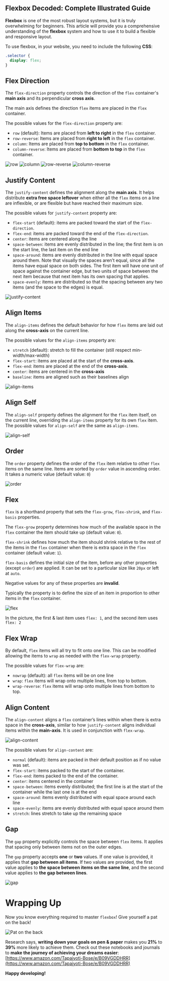 ## Flexbox Decoded: Complete Illustrated Guide

**Flexbox** is one of the most robust layout systems, but it is truly overwhelming for beginners. This article will provide you a comprehensive understanding of the **flexbox** system and how to use it to build a flexible and responsive layout.

To use flexbox, in your website, you need to include the following **CSS**:

```css
.selector {
  display: flex;
}
```

## Flex Direction

The `flex-direction` property controls the direction of the `flex` container's **main axis** and its perpendicular **cross axis**.

The main axis defines the direction `flex` items are placed in the `flex` container.

The possible values for the `flex-direction` property are:

-   `row` (default): Items are placed from **left to right** in the `flex` container.
-   `row-reverse`: Items are placed from **right to left** in the `flex` container.
-   `column`: Items are placed from **top to bottom** in the `flex` container.
-   `column-reverse`: Items are placed from **bottom to top** in the `flex` container.

![row](https://cdn.hashnode.com/res/hashnode/image/upload/v1663157900777/dY6DyHOZY.png)
![column](https://cdn.hashnode.com/res/hashnode/image/upload/v1663157902174/CL4Q6ERfU.png)
![row-reverse](https://cdn.hashnode.com/res/hashnode/image/upload/v1663157903523/6vZEG7fix.png)
![column-reverse](https://cdn.hashnode.com/res/hashnode/image/upload/v1663157904790/Q_r6vrbHs.png)

## Justify Content

The `justify-content` defines the alignment along the **main axis**. It helps distribute **extra free space leftover** when either all the `flex` items on a line are inflexible, or are flexible but have reached their maximum size.

The possible values for `justify-content` property are:

-   `flex-start` (default): items are packed toward the start of the `flex-direction`.
-   `flex-end`: items are packed toward the end of the `flex-direction`.
-   `center`: items are centered along the line
-   `space-between`: items are evenly distributed in the line; the first item is on the start line, the last item on the end line
-   `space-around`: items are evenly distributed in the line with equal space around them. Note that visually the spaces aren’t equal, since all the items have equal space on both sides. The first item will have one unit of space against the container edge, but two units of space between the next item because that next item has its own spacing that applies.
-   `space-evenly`: items are distributed so that the spacing between any two items (and the space to the edges) is equal.

![justify-content](https://cdn.hashnode.com/res/hashnode/image/upload/v1663157906024/ddcgoXoW2.png)

## Align Items

The `align-items` defines the default behavior for how `flex` items are laid out along the **cross-axis** on the current line.

The possible values for the `align-items` property are:

-   `stretch` (default): stretch to fill the container (still respect min-width/max-width)
-   `flex-start`: items are placed at the start of the **cross-axis**.
-   `flex-end`: items are placed at the end of the **cross-axis**.
-   `center`: items are centered in the **cross-axis**
-   `baseline`: items are aligned such as their baselines align

![align-items](https://cdn.hashnode.com/res/hashnode/image/upload/v1663157907468/TTOfrXd6a1.png)

## Align Self

The `align-self` property defines the alignment for the `flex` item itself, on the current line, overriding the `align-items` property for its own `flex` item. The possible values for `align-self` are the same as `align-items`.

![align-self](https://cdn.hashnode.com/res/hashnode/image/upload/v1663157909045/GZIy8HSyy.png)

## Order

The `order` property defines the order of the `flex` item relative to other `flex` items on the same line. Items are sorted by `order` value in ascending order. It takes a numeric value (default value: `0`)

![order](https://cdn.hashnode.com/res/hashnode/image/upload/v1663157910285/3Pm9tzA28.png)

## Flex

`flex` is a shorthand property that sets the `flex-grow`, `flex-shrink`, and `flex-basis` properties.

The `flex-grow` property determines how much of the available space in the `flex` container the item should take up (default value: `0`).

`flex-shrink` defines how much the item should shrink relative to the rest of the items in the `flex` container when there is extra space in the `flex` container (default value: `1`).

`flex-basis` defines the initial size of the item, before any other properties (except `order`) are applied. It can be set to a particular size like `20px` or left at `auto`.

Negative values for any of these properties are **invalid**.

Typically the property is to define the size of an item in proportion to other items in the `flex` container.

![flex](https://cdn.hashnode.com/res/hashnode/image/upload/v1663157911509/kxm8Drq0hs.png)

In the picture, the first & last item uses `flex: 1`, and the second item uses `flex: 2`

## Flex Wrap

By default, `flex` items will all try to fit onto one line. This can be modified allowing the items to `wrap` as needed with the `flex-wrap` property.

The possible values for `flex-wrap` are:

-   `nowrap` (default): all `flex` items will be on one line
-   `wrap`: `flex` items will wrap onto multiple lines, from top to bottom.
-   `wrap-reverse`: `flex` items will wrap onto multiple lines from bottom to top.

## Align Content

The `align-content` aligns a `flex` container’s lines within when there is extra space in the **cross-axis**, similar to how `justify-content` aligns individual items within the **main-axis**. It is used in conjunction with `flex-wrap`.

![align-content](https://cdn.hashnode.com/res/hashnode/image/upload/v1663157913197/0HAxmEZsw.png)

The possible values for `align-content` are:

-   `normal` (default): items are packed in their default position as if no value was set.
-   `flex-start`: items packed to the start of the container.
-   `flex-end`: items packed to the end of the container.
-   `center`: items centered in the container
-   `space-between`: items evenly distributed; the first line is at the start of the container while the last one is at the end
-   `space-around`: items evenly distributed with equal space around each line
-   `space-evenly`: items are evenly distributed with equal space around them
-   `stretch`: lines stretch to take up the remaining space

## Gap

The `gap` property explicitly controls the space between `flex` items. It applies that spacing only between items not on the outer edges.

The `gap` property accepts **one** or **two** values. If one value is provided, it applies that **gap between all items**. If two values are provided, the first value applies to **the space between items on the same line**, and the second value applies to **the gap between lines**.

![gap](https://cdn.hashnode.com/res/hashnode/image/upload/v1663157914646/7K-09lGRH.png)

# Wrapping Up

Now you know everything required to master `flexbox`! Give yourself a pat on the back!

![Pat on the back](https://cdn.hashnode.com/res/hashnode/image/upload/v1663157916201/oidTmEqQa.gif)

Research says, **writing down your goals on pen & paper** makes you **21%** to **39%** more likely to achieve them. Check out these notebooks and journals to **make the journey of achieving your dreams easier**: [https://www.amazon.com/Tapajyoti-Bose/e/B09VGDDHRR](https://www.amazon.com/Tapajyoti-Bose/e/B09VGDDHRR)

**Happy developing!**